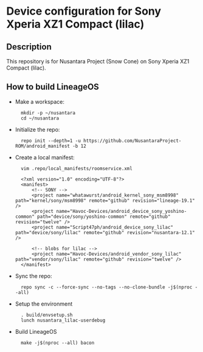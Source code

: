 Device configuration for Sony Xperia XZ1 Compact (lilac)
========================================================

Description
-----------

This repository is for Nusantara Project (Snow Cone) on Sony Xperia XZ1 Compact (lilac).

How to build LineageOS
----------------------

* Make a workspace:

        mkdir -p ~/nusantara
        cd ~/nusantara

* Initialize the repo:

        repo init --depth=1 -u https://github.com/NusantaraProject-ROM/android_manifest -b 12

* Create a local manifest:

        vim .repo/local_manifests/roomservice.xml

        <?xml version="1.0" encoding="UTF-8"?>
        <manifest>
            <!-- SONY -->
            <project name="whatawurst/android_kernel_sony_msm8998" path="kernel/sony/msm8998" remote="github" revision="lineage-19.1" />
            <project name="Havoc-Devices/android_device_sony_yoshino-common" path="device/sony/yoshino-common" remote="github" revision="twelve" />
            <project name="Script47ph/android_device_sony_lilac" path="device/sony/lilac" remote="github" revision="nusantara-12.1" />

            <!-- blobs for lilac -->
            <project name="Havoc-Devices/android_vendor_sony_lilac" path="vendor/sony/lilac" remote="github" revision="twelve" />
        </manifest>

* Sync the repo:

        repo sync -c --force-sync --no-tags --no-clone-bundle -j$(nproc --all)

* Setup the environment

        . build/envsetup.sh
        lunch nusantara_lilac-userdebug

* Build LineageOS

        make -j$(nproc --all) bacon
